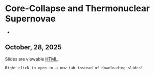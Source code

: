 # Core-Collapse and Thermonuclear Supernovae
-

## October, 28, 2025


Slides are viewable [HTML](day_18.html).


```{note}
Right click to open in a new tab instead of downloading slides!
```